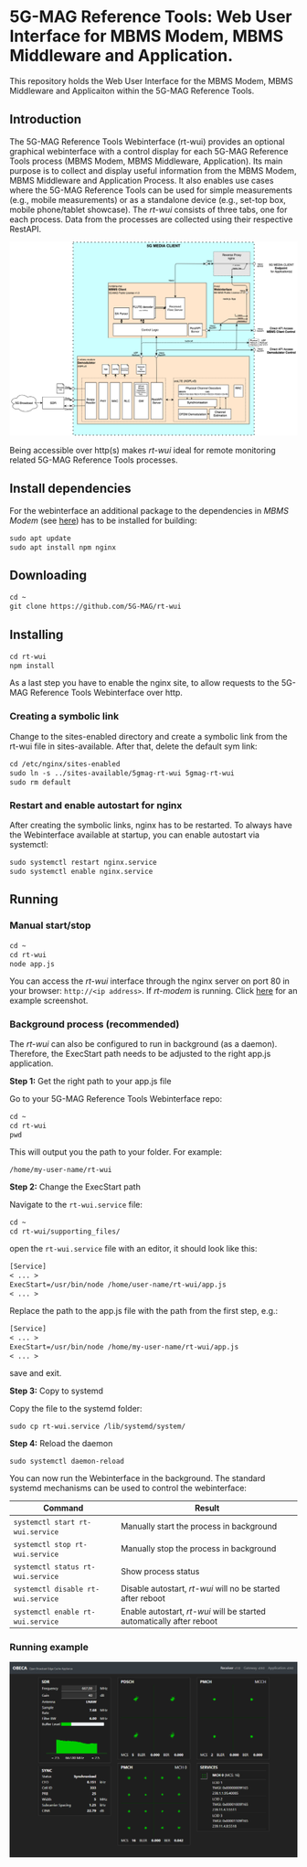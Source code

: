 # 5G-MAG Reference Tools: Web User Interface for MBMS Modem, MBMS Middleware and Application.

This repository holds the Web User Interface for the MBMS Modem, MBMS Middleware and Applicaiton within the 5G-MAG Reference Tools.

## Introduction

The 5G-MAG Reference Tools Webinterface (rt-wui) provides an optional graphical webinterface with a control display for each 5G-MAG Reference Tools process (MBMS Modem, MBMS Middleware, Application). Its main purpose is to collect and display useful information from the MBMS Modem, MBMS Middleware and Application Process. It also enables use cases where the 5G-MAG Reference Tools can be used for simple measurements (e.g., mobile measurements) or as a standalone device (e.g., set-top box, mobile phone/tablet showcase). The *rt-wui* consists of three
tabs, one for each process. Data from the processes are collected using their respective RestAPI.

![Architecture](https://github.com/5G-MAG/Documentation-and-Architecture/blob/main/media/architecture/5G-MAG%20RT%20Architecture%20Current%20Architecture%205G%20Media%20Client%20v8.drawio.png)

Being accessible over http(s) makes *rt-wui* ideal for remote monitoring related 5G-MAG Reference Tools processes.

## Install dependencies
For the webinterface an additional package to the dependencies in *MBMS Modem* (see [here](https://github.com/5G-MAG/rt-mbms-modem)) has to be installed for building:
````
sudo apt update
sudo apt install npm nginx
````

## Downloading
````
cd ~
git clone https://github.com/5G-MAG/rt-wui
````

## Installing
````
cd rt-wui
npm install 
````

As a last step you have to enable the nginx site, to allow requests to the 5G-MAG Reference Tools Webinterface over http.

### Creating a symbolic link
Change to the sites-enabled directory and create a symbolic link from the rt-wui file in sites-available. After that, delete the default sym link:

````
cd /etc/nginx/sites-enabled
sudo ln -s ../sites-available/5gmag-rt-wui 5gmag-rt-wui
sudo rm default
````

### Restart and enable autostart for nginx
After creating the symbolic links, nginx has to be restarted. To always have the Webinterface available at startup, you can enable autostart via systemctl:
````
sudo systemctl restart nginx.service
sudo systemctl enable nginx.service
````
## Running

### Manual start/stop

````
cd ~
cd rt-wui
node app.js 
````

You can access the *rt-wui* interface through the nginx server on port 80 in your browser: `` http://<ip address> ``. If *rt-modem* is running.
Click [here](https://github.com/5G-MAG/rt-wui/main/README.md#running-example) for an
example screenshot.

### Background process (**recommended**)

The *rt-wui* can also be configured to run in background (as a daemon). Therefore, the ExecStart path needs to
be adjusted to the right app.js application.

**Step 1:** Get the right path to your app.js file

Go to your 5G-MAG Reference Tools Webinterface repo:

````
cd ~
cd rt-wui
pwd
````

This will output you the path to your folder. For example:

````
/home/my-user-name/rt-wui
````

**Step 2:** Change the ExecStart path

Navigate to the ``rt-wui.service`` file:

````
cd ~
cd rt-wui/supporting_files/
````

open the ``rt-wui.service`` file with an editor, it should look like this:

````
[Service]
< ... >
ExecStart=/usr/bin/node /home/user-name/rt-wui/app.js
< ... >
````

Replace the path to the app.js file with the path from the first step, e.g.:

````
[Service]
< ... >
ExecStart=/usr/bin/node /home/my-user-name/rt-wui/app.js
< ... >
````

save and exit.

**Step 3:** Copy to systemd

Copy the file to the systemd folder:

````
sudo cp rt-wui.service /lib/systemd/system/
````

**Step 4:** Reload the daemon

````
sudo systemctl daemon-reload
````

You can now run the Webinterface in the background. The standard systemd mechanisms can be used to control the
webinterface:

| Command | Result |
| ------------- |-------------|
|  `` systemctl start rt-wui.service `` | Manually start the process in background |
|  `` systemctl stop rt-wui.service `` | Manually stop the process in background |
|  `` systemctl status rt-wui.service `` | Show process status |
|  `` systemctl disable rt-wui.service `` | Disable autostart, *rt-wui* will no be started after reboot |
|  `` systemctl enable rt-wui.service `` | Enable autostart, *rt-wui* will be started automatically after reboot |

### Running example
![Architecture](https://github.com/5G-MAG/Documentation-and-Architecture/blob/main/media/wiki/Webiface_rp.PNG)
